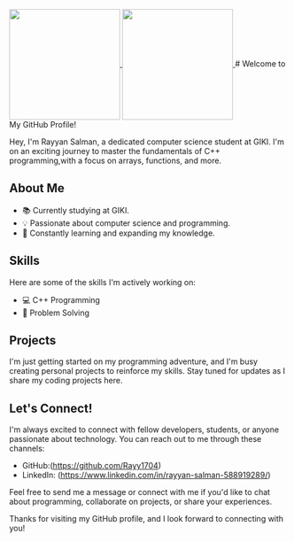 <a href="https://github.com/Rayy1704/">
  <img height=200 align="center" src="https://github-readme-stats.vercel.app/api?username=Rayy1704&show_icons=true&theme=radical" />
</a>
<a href="https://github.com/Rayy1704/">
  <img height=200 align="center" src="https://github-readme-stats.vercel.app/api/top-langs?username=Rayy1704&layout=compact&langs_count=8&card_width=320" />
</a>
# Welcome to My GitHub Profile!

Hey, I'm Rayyan Salman, a dedicated computer science student at GIKI.
I'm on an exciting journey to master the fundamentals of
C++ programming,with a focus on arrays, functions, and more.

## About Me

- 📚 Currently studying at GIKI.
- 💡 Passionate about computer science and programming.
- 🚀 Constantly learning and expanding my knowledge.

## Skills

Here are some of the skills I'm actively working on:

- 💻 C++ Programming
- 🧠 Problem Solving

## Projects

I'm just getting started on my programming adventure,
and I'm busy creating personal projects to reinforce my skills.
Stay tuned for updates as I share my coding projects here.

## Let's Connect!

I'm always excited to connect with fellow developers, students,
or anyone passionate about technology. You can reach out to me 
through these channels:

- GitHub:(https://github.com/Rayy1704)
- LinkedIn: (https://www.linkedin.com/in/rayyan-salman-588919289/)

Feel free to send me a message or connect with me if you'd 
like to chat about programming, collaborate on projects,
or share your experiences.

Thanks for visiting my GitHub profile, and I look forward to connecting with you!
